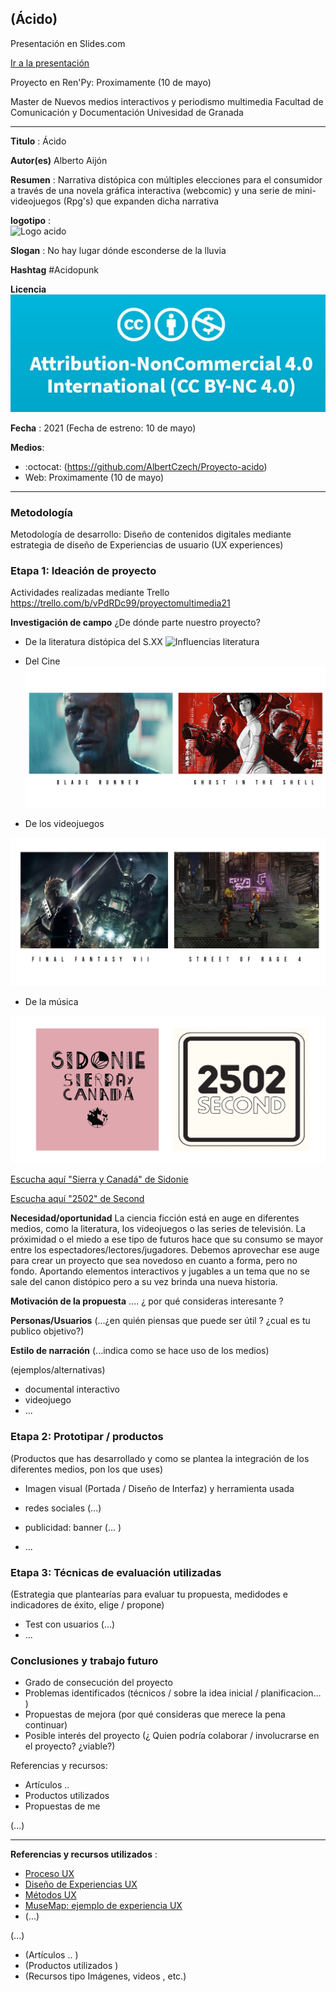 
## (Ácido)  

Presentación en Slides.com

[Ir a la presentación](https://slides.com/albertoaijon/deck)

Proyecto en Ren'Py: Proximamente (10 de mayo)

Master de Nuevos medios interactivos y periodismo multimedia
Facultad de Comunicación y Documentación
Univesidad de Granada  

----

**Titulo** : Ácido

**Autor(es)** Alberto Aijón

**Resumen** : Narrativa distópica con múltiples elecciones para el consumidor a través de una novela gráfica interactiva (webcomic) y una serie de mini-videojuegos (Rpg's) que expanden dicha narrativa

**logotipo** :  
![Logo acido](https://user-images.githubusercontent.com/82902371/115732922-b4417300-a388-11eb-8afd-8a69d70ab0fd.jpg)


**Slogan** : No hay lugar dónde esconderse de la lluvia

**Hashtag**  #Acidopunk

**Licencia**    
![licencia](https://github.com/AlbertCzech/Proyecto-acido/blob/master/licencia.JPG)

**Fecha** : 2021 (Fecha de estreno: 10 de mayo)

**Medios**: 


*  :octocat: (https://github.com/AlbertCzech/Proyecto-acido) 
* Web: Proximamente (10 de mayo)




--- 

### Metodología

Metodología de desarrollo: Diseño de contenidos digitales mediante estrategia de diseño de Experiencias de usuario (UX experiences) 

### Etapa 1: Ideación de proyecto 

Actividades realizadas mediante Trello https://trello.com/b/vPdRDc99/proyectomultimedia21

**Investigación de campo**   ¿De dónde parte nuestro proyecto? 


* De la literatura distópica del S.XX 
![Influencias literatura](https://user-images.githubusercontent.com/82902371/115740268-f077d200-a38e-11eb-98bc-c7563b68e074.png)

* Del Cine
![Influencias cine](https://github.com/AlbertCzech/Proyecto-acido/blob/master/Pel%C3%ADculas.png?raw=true)

* De los videojuegos

![Influencias videojuegos](https://github.com/AlbertCzech/Proyecto-acido/blob/master/videojuegos.png?raw=true)

* De la música

![Influencias música](https://github.com/AlbertCzech/Proyecto-acido/blob/master/canciones.png?raw=true)

[Escucha aquí "Sierra y Canadá" de Sidonie](https://www.youtube.com/watch?v=7o34ASehN9s)

[Escucha aquí "2502" de Second](https://www.youtube.com/watch?v=0ncVFfs2oGg)



 
 
 


**Necesidad/oportunidad** 
La ciencia ficción está en auge en diferentes medios, como la literatura, los videojuegos o las series de televisión. La próximidad o el miedo a ese tipo de futuros hace que su consumo se mayor entre los espectadores/lectores/jugadores. Debemos aprovechar ese auge para crear un proyecto que sea novedoso en cuanto a forma, pero no fondo. Aportando elementos interactivos y jugables a un tema que no se sale del canon distópico pero a su vez brinda una nueva historia.

**Motivación de la propuesta** .... ¿ por qué consideras interesante ? 

**Personas/Usuarios**  (...¿en quién piensas que puede ser útil ? ¿cual es tu publico objetivo?) 

**Estilo de narración**  (...indica como se hace uso de los medios)  

(ejemplos/alternativas) 
* documental interactivo 
* videojuego 
* ... 



### Etapa 2: Prototipar / productos 

(Productos que has desarrollado y como se plantea la integración de los diferentes medios, pon los que uses) 

* Imagen visual (Portada / Diseño de Interfaz) y herramienta usada 

* redes sociales (...) 

* publicidad: banner (... ) 

* ...

### Etapa 3: Técnicas de evaluación utilizadas

(Estrategia que plantearías para evaluar tu propuesta, medidodes e indicadores de éxito, elige / propone) 

* Test con usuarios (...) 
* ... 





### Conclusiones y trabajo futuro


* Grado de consecución del proyecto 
* Problemas identificados  (técnicos / sobre la idea inicial / planificacion… ) 
* Propuestas de mejora (por qué consideras que merece la pena continuar)
* Posible interés del proyecto (¿ Quien podría  colaborar / involucrarse en el proyecto? ¿viable?)


Referencias y recursos: 

* Artículos ..  
* Productos utilizados  
* Propuestas de me

(...)






----

**Referencias y recursos utilizados** :

* [Proceso UX](https://uxmastery.com/resources/process/)
* [Diseño de Experiencias UX](http://www.nosolousabilidad.com/articulos/uxd.htm) 
* [Métodos UX](https://mgea.github.io/UX-DIU-Checklist/index.html) 
* [MuseMap: ejemplo de experiencia UX](https://blog.prototypr.io/musemap-street-art-app-ux-case-study-9bec6a99823b) 
* (...) 

(...)
* (Artículos ..  )
* (Productos utilizados ) 
* (Recursos tipo Imágenes, videos , etc.) 













